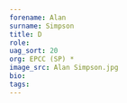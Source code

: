 ```yaml
---
forename: Alan
surname: Simpson
title: D
role:  
uag_sort: 20
org: EPCC (SP) *
image_src: Alan Simpson.jpg
bio: 
tags: 
---
```

